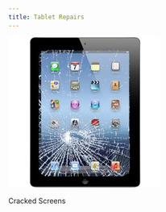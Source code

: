 ```yaml
---
title: Tablet Repairs
---
```


![Tablet Repairs](assets/images/service/tablet/cracked-screen.png)

Cracked Screens